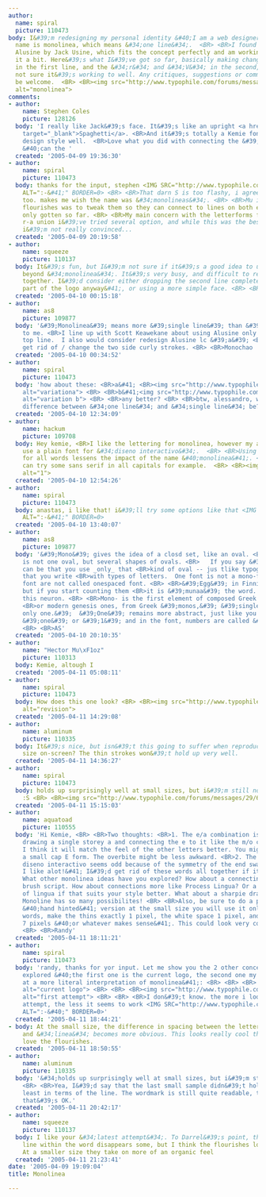 ```yaml
---
author:
  name: spiral
  picture: 110473
body: I&#39;m redesigning my personal identity &#40;I am a web designer&#41;. My business
  name is monolinea, which means &#34;one line&#34;.  <BR> <BR>I found a great font
  Alusine by Jack Usine, which fits the concept perfectly and am working at customizing
  it a bit. Here&#39;s what I&#39;ve got so far, basically making changes to the  &#34;i&#34;
  in the first line, and the &#34;r&#34; and &#34;V&#34; in the second, but I&#39;m
  not sure it&#39;s working to well. Any critiques, suggestions or comments would
  be welcome.  <BR> <BR><img src="http://www.typophile.com/forums/messages/29/69252.gif"
  alt="monolinea">
comments:
- author:
    name: Stephen Coles
    picture: 128126
  body: 'I really like Jack&#39;s face. It&#39;s like an upright <a href="http://www.otherways.nl/type/spaghetti.html"
    target="_blank">Spaghetti</a>. <BR>And it&#39;s totally a Kemie font! Fits your
    design style well.  <BR>Love what you did with connecting the &#39;i&#39; dot
    &#40;can the '
  created: '2005-04-09 19:36:30'
- author:
    name: spiral
    picture: 110473
  body: thanks for the input, stephen <IMG SRC="http://www.typophile.com/forums/clipart/happy.gif"
    ALT=":-&#41;" BORDER=0> <BR> <BR>That darn S is too flashy, i agree, but cool
    too. makes me wish the name was &#34;monolineas&#34;. <BR> <BR>Mu idea with the
    flourishes was to tweak them so they can connect to lines on both ends, but i&#39;ve
    only gotten so far. <BR> <BR>My main concern with the letterforms for now is the
    r-a union i&#39;ve tried several option, and while this was the best in my opinion,
    i&#39;m not really convinced...
  created: '2005-04-09 20:19:58'
- author:
    name: squeeze
    picture: 110137
  body: It&#39;s fun, but I&#39;m not sure if it&#39;s a good idea to use that font
    beyond &#34;monolinea&#34;. It&#39;s very busy, and difficult to read all of it
    together. I&#39;d consider either dropping the second line completely &#40;as
    part of the logo anyway&#41;, or using a more simple face. <BR> <BR>Aloha! <BR>Scott
  created: '2005-04-10 00:15:18'
- author:
    name: as8
    picture: 109877
  body: '&#39;Monolinea&#39; means more &#39;single line&#39; than &#39;one line&#39;
    to me. <BR>I line up with Scott Keawekane about using Alusine only in <BR>the
    top line.  I also would consider redesign Alusine lc &#39;a&#39; <BR>comb and
    get rid of / change the two side curly strokes. <BR> <BR>Monochao ! <BR>AS'
  created: '2005-04-10 00:34:52'
- author:
    name: spiral
    picture: 110473
  body: 'how about these: <BR>a&#41; <BR><img src="http://www.typophile.com/forums/messages/29/69274.gif"
    alt="variationa"> <BR> <BR>b&#41;<img src="http://www.typophile.com/forums/messages/29/69275.gif"
    alt="variation b"> <BR> <BR>any better? <BR> <BR>btw, alessandro, what would the
    difference between &#34;one line&#34; and &#34;single line&#34; be?'
  created: '2005-04-10 12:34:09'
- author:
    name: hackum
    picture: 109708
  body: Hey kemie, <BR>I like the lettering for monolinea, however my advice is to
    use a plain font for &#34;diseno interactivo&#34;.  <BR> <BR>Using the same typeface
    for all words lessens the impact of the name &#40;monolinea&#41;. <BR> <BR>You
    can try some sans serif in all capitals for example.  <BR> <BR><img src="http://www.typophile.com/forums/messages/29/69285.gif"
    alt="1">
  created: '2005-04-10 12:54:26'
- author:
    name: spiral
    picture: 110473
  body: anastas, i like that! i&#39;ll try some options like that <IMG SRC="http://www.typophile.com/forums/clipart/happy.gif"
    ALT=":-&#41;" BORDER=0>
  created: '2005-04-10 13:40:07'
- author:
    name: as8
    picture: 109877
  body: '&#39;Mono&#39; gives the idea of a closd set, like an oval. <BR>The oval
    is not one oval, but several shapes of ovals. <BR>   If you say &#39;mono-oval&#39;
    can be that you use _only_ that <BR>kind of oval -- jus tlike typography means
    that you write <BR>with types of letters.  One font is not a mono-font. <BR>  Monospaced
    font are not called onespaced font. <BR> <BR>&#39;Egg&#39; in Finnish is &#39;muna&#39;
    but if you start counting them <BR>it is &#39;munaa&#39; the word.  Not sure about
    this neuron. <BR> <BR>Mono- is the first element of composed Greek root words,
    <BR>or modern genesis ones, from Greek &#39;monos,&#39; &#39;single - made <BR>by
    only one.&#39;  &#39;One&#39; remains more abstract, just like you <BR>can write
    &#39;one&#39; or &#39;1&#39; and in the font, numbers are called &#39;figures&#39;.
    <BR> <BR>AS'
  created: '2005-04-10 20:10:35'
- author:
    name: "Hector Mu\xF1oz"
    picture: 110313
  body: Kemie, altough I
  created: '2005-04-11 05:08:11'
- author:
    name: spiral
    picture: 110473
  body: How does this one look? <BR> <BR><img src="http://www.typophile.com/forums/messages/29/69387.gif"
    alt="revision">
  created: '2005-04-11 14:29:08'
- author:
    name: aluminum
    picture: 110335
  body: It&#39;s nice, but isn&#39;t this going to suffer when reproduced at a smaller
    size on-screen? The thin strokes won&#39;t hold up very well.
  created: '2005-04-11 14:36:27'
- author:
    name: spiral
    picture: 110473
  body: holds up surprisingly well at small sizes, but i&#39;m still not convinced
    :S <BR> <BR><img src="http://www.typophile.com/forums/messages/29/69390.gif" alt="minimono">
  created: '2005-04-11 15:15:03'
- author:
    name: aquatoad
    picture: 110555
  body: 'Hi Kemie, <BR> <BR>Two thoughts: <BR>1. The e/a combination is awkward. Considere
    drawing a single storey a and connecting the e to it like the m/o combination.
    I think it will match the feel of the other letters better. You might also consider
    a small cap E form. The overbite might be less awkward. <BR>2. The off-center
    diseno interactivo seems odd because of the symmetry of the end swashes &#40;which
    I like alot!&#41; I&#39;d get rid of these words all together if it was me. <BR>3.
    What other monolinea ideas have you explored? How about a connecting script or
    brush script. How about connections more like Process Lingua? Or a rounded version
    of lingua if that suits your style better. What about a sharpie drawn Bickham?
    Monoline has so many possibilites! <BR> <BR>Also, be sure to do a pixel-perfect
    &#40;hand hinted&#41; version at the small size you will use it online. In other
    words, make the thins exactly 1 pixel, the white space 1 pixel, and the stems
    7 pixels &#40;or whatever makes sense&#41;. This could look very cool methinks.
    <BR> <BR>Randy'
  created: '2005-04-11 18:11:21'
- author:
    name: spiral
    picture: 110473
  body: 'randy, thanks for yor input. Let me show you the 2 other concepts i&#39;ve
    explored &#40;the first one is the current logo, the second one my first attempt
    at a more literal interpretation of monolinea&#41;: <BR> <BR> <BR> <BR><img src="http://www.typophile.com/forums/messages/29/69428.gif"
    alt="current logo"> <BR> <BR> <BR><img src="http://www.typophile.com/forums/messages/29/69429.gif"
    alt="first attempt"> <BR> <BR> <BR>I don&#39;t know. the more i look at my latest
    attempt, the less it seems to work <IMG SRC="http://www.typophile.com/forums/clipart/sad.gif"
    ALT=":-&#40;" BORDER=0>'
  created: '2005-04-11 18:44:21'
- body: At the small size, the difference in spacing between the letters in &#34;mono&#34;
    and &#34;linea&#34; becomes more obvious. This looks really cool though, and I
    love the flourishes.
  created: '2005-04-11 18:50:55'
- author:
    name: aluminum
    picture: 110335
  body: '&#34;holds up surprisingly well at small sizes, but i&#39;m still not convinced&#34;
    <BR> <BR>Yea, I&#39;d say that the last small sample didn&#39;t hold up at all...at
    least in terms of the line. The wordmark is still quite readable, though, so maybe
    that&#39;s OK.'
  created: '2005-04-11 20:42:17'
- author:
    name: squeeze
    picture: 110137
  body: I like your &#34;latest attempt&#34;. To Darrel&#39;s point, the continuous
    line within the word disappears some, but I think the flourishes look even better.
    At a smaller size they take on more of an organic feel
  created: '2005-04-11 21:23:41'
date: '2005-04-09 19:09:04'
title: Monolinea

---
```

